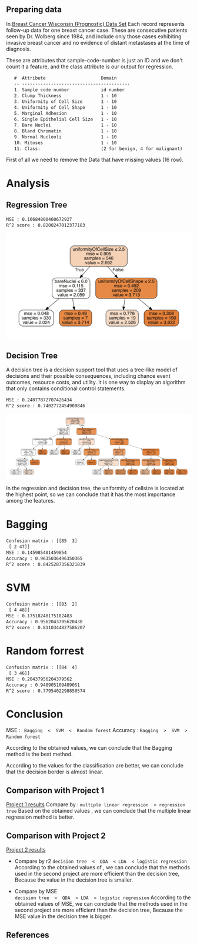## Preparing data
In [Breast Cancer Wisconsin (Prognostic) Data Set](https://archive.ics.uci.edu/ml/datasets/Breast+Cancer+Wisconsin+%28Prognostic%29)
 Each record represents follow-up data for one breast cancer case. These are consecutive
patients seen by Dr. Wolberg since 1984, and include only those cases exhibiting
invasive breast cancer and no evidence of distant metastases at the time of diagnosis. 

These are attributes that sample-code-number is just an ID and we don't count it a feature,
and the class attribute is our output for  regression. 

       #  Attribute                     Domain
       -- -----------------------------------------
       1. Sample code number            id number
       2. Clump Thickness               1 - 10
       3. Uniformity of Cell Size       1 - 10
       4. Uniformity of Cell Shape      1 - 10
       5. Marginal Adhesion             1 - 10
       6. Single Epithelial Cell Size   1 - 10
       7. Bare Nuclei                   1 - 10
       8. Bland Chromatin               1 - 10
       9. Normal Nucleoli               1 - 10
       10. Mitoses                      1 - 10
       11. Class:                       (2 for benign, 4 for malignant)
       
First of all we need to remove the Data that have missing values (16 row).


# Analysis
## Regression Tree
    
    MSE : 0.16684800460672927
    R^2 score : 0.8200247012377183
    
![Decision tree](./results/regression_tree.jpg)

## Decision Tree
A decision tree is a decision support tool that 
uses a tree-like model of decisions and their possible
consequences, including chance event outcomes, resource costs,
and utility. It is one way to display an algorithm that only
contains conditional control statements.

    MSE : 0.24077872707426434
    R^2 score : 0.7402772454909846


![Regression decision tree](./results/decision_tree.jpg)

In the regression and decision tree, the uniformity of cellsize  is 
located at the highest point, so we can conclude that it has the most importance among the features.

# Bagging 

        
    Confusion matrix : [[85  3]
     [ 2 47]]
    MSE : 0.145985401459854
    Accuracy : 0.9635036496350365
    R^2 score : 0.8425287356321839
    
# SVM
        
    Confusion matrix : [[83  2]
     [ 4 48]]
    MSE : 0.17518248175182483
    Accuracy : 0.9562043795620438
    R^2 score : 0.8110344827586207
    
    
# Random forrest

    Confusion matrix : [[84  4]
     [ 3 46]]
    MSE : 0.20437956204379562
    Accuracy : 0.948905109489051
    R^2 score : 0.7795402298850574
    
    
# Conclusion

MSE :      ` Bagging  <  SVM  <  Random forest`
Accuracy :    `Bagging  >  SVM  > Random forest`

According to the obtained values, we can conclude that the Bagging method is the best method.

According to the values for the classification are better, we can conclude that the decision border is almost linear.

## Comparison with Project 1
[Project 1 results](../assignment1) 
Compare by       :        `multiple linear regression  > regression tree`
Based on the obtained values , we can conclude that the multiple linear regression  method is better.


## Comparison with Project 2 
[Project 2 results](../assignment2) 

* Compare by    r2 
    `decision tree  <  QDA  < LDA  < logistic regression` 
According to the obtained values of  , we can conclude that the methods used in the second project are more efficient than the decision tree, Because the  value in the decision tree is smaller. 

* Compare by MSE   
      `decision tree  >  QDA  > LDA  > logistic regression`
According to the obtained values of  MSE, we can conclude that the methods used in the second project are more efficient than the decision tree, Because the MSE value in the decision tree is bigger.

## References


